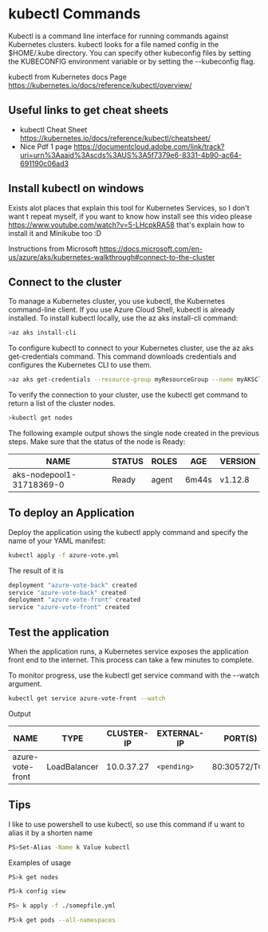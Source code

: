 # kubectl Commands

Kubectl is a command line interface for running commands against Kubernetes clusters. kubectl looks for a file named config in the $HOME/.kube directory. You can specify other kubeconfig files by setting the KUBECONFIG environment variable or by setting the --kubeconfig flag.

kubectl from Kubernetes docs Page <https://kubernetes.io/docs/reference/kubectl/overview/>

## Useful links to get cheat sheets

- kubectl Cheat Sheet <https://kubernetes.io/docs/reference/kubectl/cheatsheet/>
- Nice Pdf 1 page <https://documentcloud.adobe.com/link/track?uri=urn%3Aaaid%3Ascds%3AUS%3A5f7379e6-8331-4b90-ac64-691190c06ad3>

## Install kubectl on windows

Exists alot places that explain this tool for Kubernetes Services, so I don't want t repeat myself, if you want to know how install see this video please
<https://www.youtube.com/watch?v=5-LHcpkRA58> that's explain how to install it and Minikube too :D

Instructions from Microsoft
<https://docs.microsoft.com/en-us/azure/aks/kubernetes-walkthrough#connect-to-the-cluster>

## Connect to the cluster

To manage a Kubernetes cluster, you use kubectl, the Kubernetes command-line client. If you use Azure Cloud Shell, kubectl is already installed. To install kubectl locally, use the az aks install-cli command:

``` bash
>az aks install-cli
```

To configure kubectl to connect to your Kubernetes cluster, use the az aks get-credentials command. This command downloads credentials and configures the Kubernetes CLI to use them.

``` bash
>az aks get-credentials --resource-group myResourceGroup --name myAKSCluster
```

To verify the connection to your cluster, use the kubectl get command to return a list of the cluster nodes.

``` bash
>kubectl get nodes
```

The following example output shows the single node created in the previous steps. Make sure that the status of the node is Ready:

| NAME | STATUS | ROLES | AGE | VERSION
|---|---|---|---|---
| aks-nodepool1-31718369-0 | Ready | agent | 6m44s | v1.12.8

## To deploy an Application

Deploy the application using the kubectl apply command and specify the name of your YAML manifest:

``` bash
kubectl apply -f azure-vote.yml
```

The result of it is

``` bash
deployment "azure-vote-back" created
service "azure-vote-back" created
deployment "azure-vote-front" created
service "azure-vote-front" created
```

## Test the application

When the application runs, a Kubernetes service exposes the application front end to the internet. This process can take a few minutes to complete.

To monitor progress, use the kubectl get service command with the --watch argument.

``` bash
kubectl get service azure-vote-front --watch
```

Output

| NAME | TYPE | CLUSTER-IP | EXTERNAL-IP | PORT(S) | AGE
|---|---|---|---|---|---
| azure-vote-front | LoadBalancer | 10.0.37.27 | ```<pending>``` | 80:30572/TCP | 6s

## Tips

I like to use powershell to use kubectl, so use this command if u want to alias it by a shorten name

``` bash
PS>Set-Alias -Name k Value kubectl
```

Examples of usage

``` bash
PS>k get nodes

PS>k config view

PS> k apply -f ./somepfile.yml

PS>k get pods --all-namespaces
```
